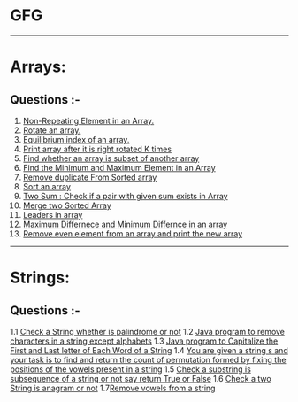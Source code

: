# GFG
-----------------------------------------------------------------------------------------------------
# Arrays:
## Questions :-
1.  [Non-Repeating Element in an Array.](/TCS_CodingPrep/GFG/Question1.java)
2.  [Rotate an array.](/TCS_CodingPrep/GFG/Question2.java)
3.  [Equilibrium index of an array.](/TCS_CodingPrep/GFG/Question3.java)
4.  [Print array after it is right rotated K times](/TCS_CodingPrep/GFG/Question4.java)
5.  [Find whether an array is subset of another array](/TCS_CodingPrep/GFG/Question5.java)
6.  [Find the Minimum and Maximum Element in an Array](/TCS_CodingPrep/GFG/Question6.java)
7.  [Remove duplicate From Sorted array](/TCS_CodingPrep/GFG/Question7.java)
8.  [Sort an array](/TCS_CodingPrep/GFG/Question8.java)
9.  [Two Sum : Check if a pair with given sum exists in Array](/TCS_CodingPrep/GFG/Question9.java)
10. [Merge two Sorted Array](/TCS_CodingPrep/GFG/Question10.java)
11. [Leaders in array](/TCS_CodingPrep/GFG/Question11.java)
12. [Maximum Differnece and Minimum Differnce in an array](/TCS_CodingPrep/GFG/Question12.java)
13. [Remove even element from an array and print the new array](/TCS_CodingPrep/GFG/Question13.java)
-----------------------------------------------------------------------------------------------------------
# Strings:
## Questions :-
1.1 [Check a String whether is palindrome or not](/TCS_CodingPrep/GFG/Question1String.java)
1.2 [Java program to remove characters in a string except alphabets](/TCS_CodingPrep/GFG/Question2String.java)
1.3 [Java program to Capitalize the First and Last letter of Each Word of a String](/TCS_CodingPrep/GFG/Question3String.java)
1.4 [You are given a string s and your task is to find and return the count of permutation formed by fixing the positions of the vowels  present in a string](/TCS_CodingPrep/GFG/Question4String.java)
1.5 [Check a substring is subsequence of a string or not say return True or False](/TCS_CodingPrep/GFG/Question5String.java)
1.6 [Check a two String is anagram or not](/TCS_CodingPrep/GFG/Question6String.java)
1.7[Remove vowels from a string](/TCS_CodingPrep/GFG/Question7String.java)
